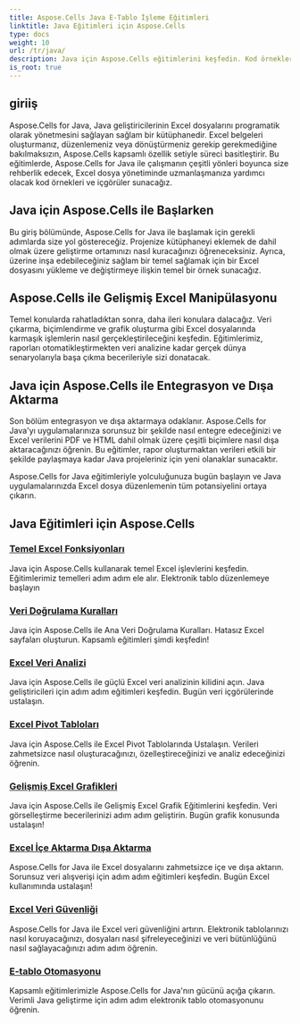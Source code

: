 ```yaml
---
title: Aspose.Cells Java E-Tablo İşleme Eğitimleri
linktitle: Java Eğitimleri için Aspose.Cells
type: docs
weight: 10
url: /tr/java/
description: Java için Aspose.Cells eğitimlerini keşfedin. Kod örnekleriyle Excel dosyası manipülasyonunda ustalaşın. Java becerilerinizi bugün geliştirin!
is_root: true
---
```


## giriiş

Aspose.Cells for Java, Java geliştiricilerinin Excel dosyalarını programatik olarak yönetmesini sağlayan sağlam bir kütüphanedir. Excel belgeleri oluşturmanız, düzenlemeniz veya dönüştürmeniz gerekip gerekmediğine bakılmaksızın, Aspose.Cells kapsamlı özellik setiyle süreci basitleştirir. Bu eğitimlerde, Aspose.Cells for Java ile çalışmanın çeşitli yönleri boyunca size rehberlik edecek, Excel dosya yönetiminde uzmanlaşmanıza yardımcı olacak kod örnekleri ve içgörüler sunacağız.

## Java için Aspose.Cells ile Başlarken

Bu giriş bölümünde, Aspose.Cells for Java ile başlamak için gerekli adımlarda size yol göstereceğiz. Projenize kütüphaneyi eklemek de dahil olmak üzere geliştirme ortamınızı nasıl kuracağınızı öğreneceksiniz. Ayrıca, üzerine inşa edebileceğiniz sağlam bir temel sağlamak için bir Excel dosyasını yükleme ve değiştirmeye ilişkin temel bir örnek sunacağız.

## Aspose.Cells ile Gelişmiş Excel Manipülasyonu

Temel konularda rahatladıktan sonra, daha ileri konulara dalacağız. Veri çıkarma, biçimlendirme ve grafik oluşturma gibi Excel dosyalarında karmaşık işlemlerin nasıl gerçekleştirileceğini keşfedin. Eğitimlerimiz, raporları otomatikleştirmekten veri analizine kadar gerçek dünya senaryolarıyla başa çıkma becerileriyle sizi donatacak.

## Java için Aspose.Cells ile Entegrasyon ve Dışa Aktarma

Son bölüm entegrasyon ve dışa aktarmaya odaklanır. Aspose.Cells for Java'yı uygulamalarınıza sorunsuz bir şekilde nasıl entegre edeceğinizi ve Excel verilerini PDF ve HTML dahil olmak üzere çeşitli biçimlere nasıl dışa aktaracağınızı öğrenin. Bu eğitimler, rapor oluşturmaktan verileri etkili bir şekilde paylaşmaya kadar Java projeleriniz için yeni olanaklar sunacaktır.

Aspose.Cells for Java eğitimleriyle yolculuğunuza bugün başlayın ve Java uygulamalarınızda Excel dosya düzenlemenin tüm potansiyelini ortaya çıkarın.

## Java Eğitimleri için Aspose.Cells

### [Temel Excel Fonksiyonları](./basic-excel-functions/)
Java için Aspose.Cells kullanarak temel Excel işlevlerini keşfedin. Eğitimlerimiz temelleri adım adım ele alır. Elektronik tablo düzenlemeye başlayın
### [Veri Doğrulama Kuralları](./data-validation-rules/)
Java için Aspose.Cells ile Ana Veri Doğrulama Kuralları. Hatasız Excel sayfaları oluşturun. Kapsamlı eğitimleri şimdi keşfedin!
### [Excel Veri Analizi](./excel-data-analysis/)
Java için Aspose.Cells ile güçlü Excel veri analizinin kilidini açın. Java geliştiricileri için adım adım eğitimleri keşfedin. Bugün veri içgörülerinde ustalaşın. 
### [Excel Pivot Tabloları](./excel-pivot-tables/)
Java için Aspose.Cells ile Excel Pivot Tablolarında Ustalaşın. Verileri zahmetsizce nasıl oluşturacağınızı, özelleştireceğinizi ve analiz edeceğinizi öğrenin.
### [Gelişmiş Excel Grafikleri](./advanced-excel-charts/)
Java için Aspose.Cells ile Gelişmiş Excel Grafik Eğitimlerini keşfedin. Veri görselleştirme becerilerinizi adım adım geliştirin. Bugün grafik konusunda ustalaşın!
### [Excel İçe Aktarma Dışa Aktarma](./excel-import-export/)
Aspose.Cells for Java ile Excel dosyalarını zahmetsizce içe ve dışa aktarın. Sorunsuz veri alışverişi için adım adım eğitimleri keşfedin. Bugün Excel kullanımında ustalaşın!
### [Excel Veri Güvenliği](./excel-data-security/)
Aspose.Cells for Java ile Excel veri güvenliğini artırın. Elektronik tablolarınızı nasıl koruyacağınızı, dosyaları nasıl şifreleyeceğinizi ve veri bütünlüğünü nasıl sağlayacağınızı adım adım öğrenin.
### [E-tablo Otomasyonu](./spreadsheet-automation/)
Kapsamlı eğitimlerimizle Aspose.Cells for Java'nın gücünü açığa çıkarın. Verimli Java geliştirme için adım adım elektronik tablo otomasyonunu öğrenin.